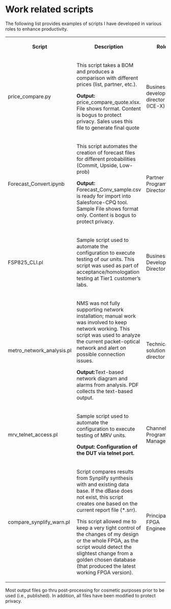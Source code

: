 <h1> Work related scripts</h1>

<p>The following list provides examples of scripts I have developed in various roles to enhance productivity.</p>

<table>
 <tr>
  <th>
  <p>Script</p>
  </th>
  
  <th>
  <p>Description</p>
  </th>
  <th>
  <p>Role</p>
  </th>
 </tr>
 
 <tr>
  <td>
  <p>price_compare.py</p>
  </td>
  
  <td>
  <p>This script takes a BOM and produces a comparison with different prices (list, partner, etc.).</p>
  <p><b>Output:</b> price_compare_quote.xlsx. File shows format. Content is bogus to protect privacy.  Sales uses this file to generate final quote</p>  
  </td>
  <td>Business development director (ICE-X)</td>
 </tr>
 
<tr>
  <td>
  <p>Forecast_Convert.ipynb</p>
  </td>
 
  <td>
  <p>This script automates the creation of forecast files for different probabilities (Commit, Upside, Low-prob)</p>
  <p><b>Output:</b> Forecast_Conv_sample.csv is ready for import into Salesforce-CPQ tool. Sample  File shows format only. Content is bogus to protect privacy.</p>
  </td>
  <td>Partner Program Director</td>
 </tr>

<tr>
  <td>
  <p>FSP825_CLI.pl</p>
  </td>
 
  <td>
  <p>Sample script used to automate the configuration to execute testing of our units.  This script was used as part of acceptance/homologation testing at Tier1 customer’s labs.</p>
  </td>
  <td>Business Development Director</td>
 </tr>

 <tr>
  <td>
  <p>metro_network_analysis.pl</p>
  </td>
 
  <td>
  <p>NMS was not fully supporting network installation; manual work was involved to keep network working. This script was used to analyze the current packet-optical network and alert on possible connection issues.</p>
  <p><b>Output:</b>Text-based network diagram and alarms from analysis. PDF collects the text-based output.</p>
  </td>
  <td>Technical solutions director</td>
 </tr>

<tr>
  <td>
  <p>mrv_telnet_access.pl</p>
  </td>
 
  <td>
  <p>Sample script used to automate the configuration to execute testing of MRV units.</p>
  <p><b>Output: Configuration of the DUT via telnet port.</b></p>
  </td>
  <td>Channel Program Manager</td>
 </tr>

<tr>
  <td>
  <p>compare_synplify_warn.pl</p>
  </td>
 
  <td>
  <p>Script compares results from Synplify synthesis with and existing data base. 
  If the dBase does not exist, this script creates one based on the current report file (*.srr).</p>
  <p>This script allowed me to keep a very tight control of the changes of my design or the whole FPGA, as the script would detect the slightest change from a golden chosen database (that produced the latest working FPGA version).</p>
  </td>
  <td>Principal FPGA Engineer</td>
 </tr>
 </table>

<p>Most output files go thru post-processing for cosmetic purposes prior to be used (i.e., published). In addition, all files have been
modified to protect privacy.</p>


